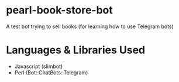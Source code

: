 # pearl-book-store-bot
A test bot trying to sell books (for learning how to use Telegram bots)

# Languages & Libraries Used
- Javascript (slimbot)
- Perl (Bot::ChatBots::Telegram)
